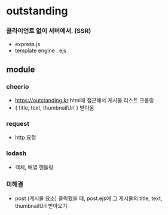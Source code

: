 # outstanding
### 클라이언트 없이 서버에서. (SSR)
- express.js
- template engine : ejs

## module
### cheerio
- https://outstanding.kr html에 접근해서 게시물 리스트 크롤링
- { title, text, thumbnailUrl } 받아옴

### request
- http 요청

### lodash
- 객체, 배열 핸들링

### 미해결
- post (게시물 요소) 클릭했을 때, post.ejs에 그 게시물의 title, text, thumbnailUrl 받아오기
